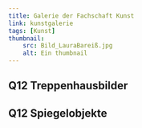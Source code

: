 ```yaml
---
title: Galerie der Fachschaft Kunst
link: kunstgalerie
tags: [Kunst]
thumbnail: 
    src: Bild_LauraBareiß.jpg
    alt: Ein thumbnail
---
```

<p><h2>Q12 Treppenhausbilder</h2></p>
<gallery title="treppenhausbilder">
    <figure>
        <v-image name="Carl Mütze_thumb"></v-image>
    </figure>
    <figure>
        <v-image name="Emma Meyer_thumb"></v-image>
    </figure>
    <figure>
        <v-image name="Franziska Steib_thumb"></v-image>
    </figure>
    <figure>
        <v-image name="Bild_LauraBareiß"></v-image>
    </figure>
    <figure>
        <v-image name="Laura Gottschalk_thumb"></v-image>
    </figure>
    <figure>
        <v-image name="Lena Vogentanz_thumb"></v-image>
    </figure>
    <figure>
        <v-image name="Marco Spitz_thumb"></v-image>
    </figure>
    <figure>
        <v-image name="Pia Gösswein_thumb"></v-image>
    </figure>
    <figure>
        <v-image name="Tringa Rushiti_thumb"></v-image>
    </figure>    
</gallery>

<p><h2>Q12 Spiegelobjekte</h2></p>
<galery title="spiegelobjekte">
    
</galery>



